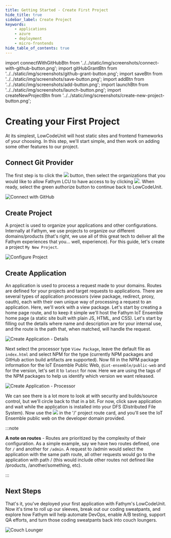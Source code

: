 ```yaml
---
title: Getting Started - Create First Project
hide_title: true
sidebar_label: Create Project
keywords:
    - applications
    - azure
    - deployment
    - micro-frontends
hide_table_of_contents: true
---
```


import connectWithGitHubBtn from '../../static/img/screenshots/connect-with-github-button.png';
import gitHubGrantBtn from '../../static/img/screenshots/github-grant-button.png';
import saveBtn from '../../static/img/screenshots/save-button.png';
import addBtn from '../../static/img/screenshots/add-button.png';
import launchBtn from '../../static/img/screenshots/launch-button.png';
import createNewProjectBtn from '../../static/img/screenshots/create-new-project-button.png';

# Creating your First Project 

At its simplest, LowCodeUnit will host static sites and frontend frameworks of your choosing.  In this step, we'll start simple, and then work on adding some other features to our project.

## Connect Git Provider

The first step is to click the <img src={connectWithGitHubBtn} class="text-image" /> button, then select the organizations that you would like to allow Fathym LCU to have access to by clicking <img src={gitHubGrantBtn} class="text-image" />.  When ready, select the green authorize button to continue back to LowCodeUnit.

![Connect with GitHub](/img/screenshots/connect-with-github.png)

## Create Project

A project is used to organize your applications and other configurations.  Internally at Fathym, we use projects to organize our different domains/products (that's right, we use all of this great tech to deliver all the Fathym experiences that you... well, experience).  For this guide, let's create a project `My New Project`.

![Configure Project](/img/screenshots/create-project.png)

## Create Application

An application is used to process a request made to your domains.  Routes are defined for your projects and target requests to applications.  There are several types of application processors (view package, redirect, proxy, oauth), each with their own unique way of processing a request to an application.  Here, we'll work with a view package.  Let's start by creating a home page route, and to keep it simple we'll host the Fathym IoT Ensemble home page (a static site built with plain JS, HTML, and CSS).  Let's start by filling out the details where name and description are for your internal use, and the route is the path that, when matched, will handle the request. 

![Create Application - Details](/img/screenshots/create-application-details.png)

Next select the processor type `View Package`, leave the default file as `index.html` and select NPM for the type (currently NPM packages and GitHub action build artifacts are supported).  Now fill in the NPM package information for the IoT Ensemble Public Web, `@iot-ensemble/public-web` and for the version, let's set it to `latest` for now.  Here we are using the tags of the NPM packages to help us identify which version we want released.

![Create Application - Processor](/img/screenshots/create-application-processor.png)

We can see there is a lot more to look at with security and builds/source control, but we'll circle back to that in a bit.  For now, click save application and wait while the application is installed into your DFS (Distributed File System).  Now use the <img src={launchBtn} class="text-image" /> in the '/' project route card, and you'll see the IoT Ensemble public web on the developer domain provided.

:::note

**A note on routes** - Routes are prioritized by the complexity of their configuration.  As a simple example, say we have two routes defined, one for `/` and another for `/admin`.  A request to /admin would select the application with the same path route, all other requests would go to the application with path / (this would include other routes not defined like /products, /another/something, etc).

:::

## Next Steps

That's it, you've deployed your first application with Fathym's LowCodeUnit.  Now it's time to roll up our sleeves, break out our coding sweatpants, and explore how Fathym will help automate DevOps, enable A/B testing, support QA efforts, and turn those coding sweatpants back into couch loungers.

![Couch Lounger](https://media.istockphoto.com/photos/retro-computer-office-nerd-at-home-office-picture-id617888054?k=20&m=617888054&s=612x612&w=0&h=mqzkJH9n_rSWtfYYFhb8blMFm53BJdxC2yy8J323RyA=)
